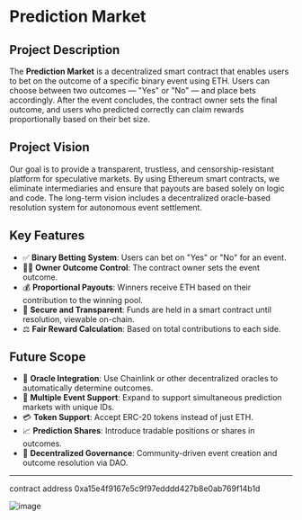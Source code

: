 # Prediction Market

## Project Description
The **Prediction Market** is a decentralized smart contract that enables users to bet on the outcome of a specific binary event using ETH. Users can choose between two outcomes — "Yes" or "No" — and place bets accordingly. After the event concludes, the contract owner sets the final outcome, and users who predicted correctly can claim rewards proportionally based on their bet size.

## Project Vision
Our goal is to provide a transparent, trustless, and censorship-resistant platform for speculative markets. By using Ethereum smart contracts, we eliminate intermediaries and ensure that payouts are based solely on logic and code. The long-term vision includes a decentralized oracle-based resolution system for autonomous event settlement.

## Key Features
- ✅ **Binary Betting System**: Users can bet on "Yes" or "No" for an event.
- 🧑‍⚖️ **Owner Outcome Control**: The contract owner sets the event outcome.
- 💰 **Proportional Payouts**: Winners receive ETH based on their contribution to the winning pool.
- 🔐 **Secure and Transparent**: Funds are held in a smart contract until resolution, viewable on-chain.
- ⚖️ **Fair Reward Calculation**: Based on total contributions to each side.

## Future Scope
- 🔗 **Oracle Integration**: Use Chainlink or other decentralized oracles to automatically determine outcomes.
- 🧱 **Multiple Event Support**: Expand to support simultaneous prediction markets with unique IDs.
- 💳 **Token Support**: Accept ERC-20 tokens instead of just ETH.
- 📈 **Prediction Shares**: Introduce tradable positions or shares in outcomes.
- 🧠 **Decentralized Governance**: Community-driven event creation and outcome resolution via DAO.

---

contract address
0xa15e4f9167e5c9f97edddd427b8e0ab769f14b1d

![image](https://github.com/user-attachments/assets/218489bf-59de-46f3-b9eb-a4822c89a56f)

